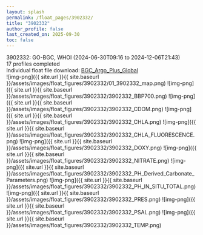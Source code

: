```yaml
---
layout: splash
permalink: /float_pages/3902332/
title: "3902332"
author_profile: false
last_created_on: 2025-09-30
toc: false
---
```

 
3902332: GO-BGC, WHOI (2024-06-30T09:16 to 2024-12-06T21:43)\
17 profiles completed\
Individual float file download: [BGC_Argo_Plus_Global](https://ftp.soest.hawaii.edu/bgc_argo_plus/Individual_Floats/outliers_removed/3902332_Sprof_processed.nc)\
![img-png]({{ site.url }}{{ site.baseurl }}/assets/images/float_figures/3902332/01_3902332_map.png)
![img-png]({{ site.url }}{{ site.baseurl }}/assets/images/float_figures/3902332/3902332_BBP700.png)
![img-png]({{ site.url }}{{ site.baseurl }}/assets/images/float_figures/3902332/3902332_CDOM.png)
![img-png]({{ site.url }}{{ site.baseurl }}/assets/images/float_figures/3902332/3902332_CHLA.png)
![img-png]({{ site.url }}{{ site.baseurl }}/assets/images/float_figures/3902332/3902332_CHLA_FLUORESCENCE.png)
![img-png]({{ site.url }}{{ site.baseurl }}/assets/images/float_figures/3902332/3902332_DOXY.png)
![img-png]({{ site.url }}{{ site.baseurl }}/assets/images/float_figures/3902332/3902332_NITRATE.png)
![img-png]({{ site.url }}{{ site.baseurl }}/assets/images/float_figures/3902332/3902332_PH_Derived_Carbonate_Parameters.png)
![img-png]({{ site.url }}{{ site.baseurl }}/assets/images/float_figures/3902332/3902332_PH_IN_SITU_TOTAL.png)
![img-png]({{ site.url }}{{ site.baseurl }}/assets/images/float_figures/3902332/3902332_PRES.png)
![img-png]({{ site.url }}{{ site.baseurl }}/assets/images/float_figures/3902332/3902332_PSAL.png)
![img-png]({{ site.url }}{{ site.baseurl }}/assets/images/float_figures/3902332/3902332_TEMP.png)
